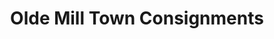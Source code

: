---
title: "Olde Mill Town Consignments"
url: /valdosta/olde-mill-town-consignments-al-brooks-drive/
shop: charity
---